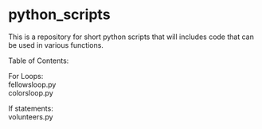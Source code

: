 python_scripts
==============

This is a repository for short python scripts that will includes code that can be used in various functions. 

Table of Contents: 

For Loops:
<br>fellowsloop.py
<br>colorsloop.py

If statements: 
<br>volunteers.py
